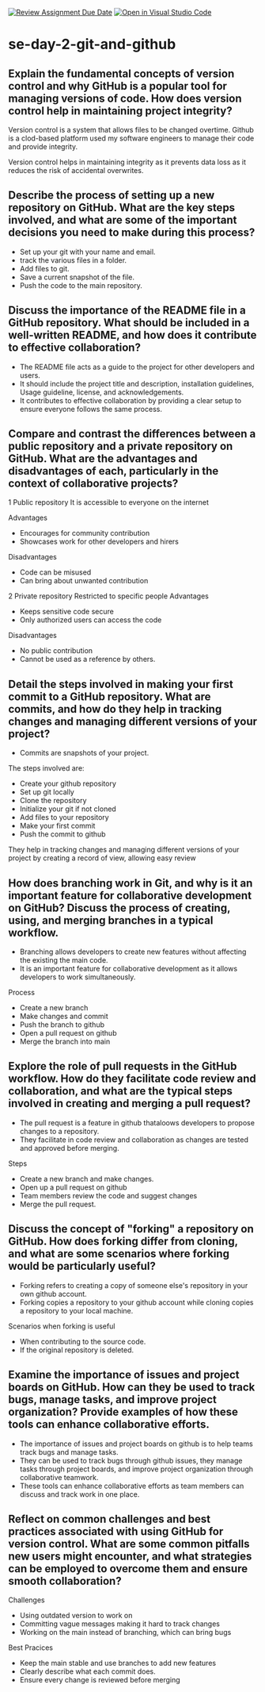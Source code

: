 [![Review Assignment Due Date](https://classroom.github.com/assets/deadline-readme-button-22041afd0340ce965d47ae6ef1cefeee28c7c493a6346c4f15d667ab976d596c.svg)](https://classroom.github.com/a/8wgCKhpZ)
[![Open in Visual Studio Code](https://classroom.github.com/assets/open-in-vscode-2e0aaae1b6195c2367325f4f02e2d04e9abb55f0b24a779b69b11b9e10269abc.svg)](https://classroom.github.com/online_ide?assignment_repo_id=18395551&assignment_repo_type=AssignmentRepo)
# se-day-2-git-and-github
## Explain the fundamental concepts of version control and why GitHub is a popular tool for managing versions of code. How does version control help in maintaining project integrity?
Version control is a system that allows files to be changed overtime. Github is a clod-based platform used my software engineers to manage their code and provide integrity.

Version control helps in maintaining integrity as it prevents data loss as it reduces the risk of accidental overwrites.

## Describe the process of setting up a new repository on GitHub. What are the key steps involved, and what are some of the important decisions you need to make during this process?
- Set up your git with your name and email.
- track the various files in a folder.
- Add files to git.
- Save a current snapshot of the file.
- Push the code to the main repository.
## Discuss the importance of the README file in a GitHub repository. What should be included in a well-written README, and how does it contribute to effective collaboration?
- The README file acts as a guide to the project for other developers and users.
- It should include the project title and description, installation guidelines, Usage guideline, license, and acknowledgements.
- It contributes to effective collaboration by providing a clear setup to ensure everyone follows the same process.

## Compare and contrast the differences between a public repository and a private repository on GitHub. What are the advantages and disadvantages of each, particularly in the context of collaborative projects?
1 Public repository
It is accessible to everyone on the internet

Advantages
- Encourages for community contribution
- Showcases work for other developers and hirers

Disadvantages
- Code can be misused
- Can bring about unwanted contribution

2 Private repository
 Restricted to specific people
Advantages
- Keeps sensitive code secure
- Only authorized users can access the code

Disadvantages
- No public contribution
- Cannot be used as a reference by others.

## Detail the steps involved in making your first commit to a GitHub repository. What are commits, and how do they help in tracking changes and managing different versions of your project?
- Commits are snapshots of your project.

The steps involved are:
- Create your github repository
- Set up git locally
- Clone the repository
- Initialize your git if not cloned
- Add files to your repository
- Make your first commit
- Push the commit to github

They help in tracking changes and managing different versions of your project by creating a record of view, allowing easy review
## How does branching work in Git, and why is it an important feature for collaborative development on GitHub? Discuss the process of creating, using, and merging branches in a typical workflow.
- Branching allows developers to create new features without affecting the existing the main code.
- It is an important feature for collaborative development as it allows developers to work simultaneously.

Process
- Create a new branch
- Make changes and commit
- Push the branch to github
- Open a pull request on github
- Merge the branch into main
## Explore the role of pull requests in the GitHub workflow. How do they facilitate code review and collaboration, and what are the typical steps involved in creating and merging a pull request?
- The pull request is a feature in github thataloows developers to propose changes to a repository.
- They facilitate in code review and collaboration as changes are tested and approved before merging.

Steps
- Create a new branch and make changes.
- Open up a pull request on github
- Team members review the code and suggest changes
- Merge the pull request.
## Discuss the concept of "forking" a repository on GitHub. How does forking differ from cloning, and what are some scenarios where forking would be particularly useful?
- Forking refers to creating a copy of someone else's repository in your own github account.
- Forking copies a repository to your github account while cloning copies a repository to your local machine.

Scenarios when forking is useful
- When contributing to the source code.
- If the original repository is deleted.
## Examine the importance of issues and project boards on GitHub. How can they be used to track bugs, manage tasks, and improve project organization? Provide examples of how these tools can enhance collaborative efforts.
- The importance of issues and project boards on github is to help teams track bugs and manage tasks.
- They can be used to track bugs through github issues, they manage tasks through project boards, and improve project organization through collaborative teamwork.
- These tools can enhance collaborative efforts as team members can discuss and track work in one place.
## Reflect on common challenges and best practices associated with using GitHub for version control. What are some common pitfalls new users might encounter, and what strategies can be employed to overcome them and ensure smooth collaboration?

Challenges
- Using outdated version to work on
- Committing vague messages making it hard to track changes
- Working on the main instead of branching, which can bring bugs

Best Pracices
- Keep the main stable and use branches to add new features
- Clearly describe what each commit does.
- Ensure every change is reviewed before merging
